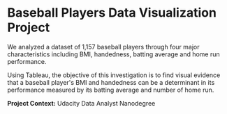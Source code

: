 # Baseball Players Data Visualization Project 

We analyzed a dataset of 1,157 baseball players through four major characteristics including BMI, handedness, batting average and home run performance.   

Using Tableau, the objective of this investigation is to find visual evidence that a baseball player's BMI and handedness can be a determinant in its performance measured by its batting average and number of home run.

**Project Context:** Udacity Data Analyst Nanodegree
